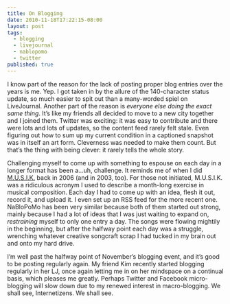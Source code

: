 ```yaml
---
title: On Blogging
date: 2010-11-18T17:22:15-08:00
layout: post
tags:
  - blogging
  - livejournal
  - nablopomo
  - twitter
published: true
---
```

I know part of the reason for the lack of posting proper blog entries over the years is me. Yep. I got taken in by the allure of the 140-character status update, so much easier to spit out than a many-worded spiel on LiveJournal. Another part of the reason is _everyone else doing the exact same thing_. It&#8217;s like my friends all decided to move to a new city together and I joined them. Twitter was exciting: it was easy to contribute and there were lots and lots of updates, so the content feed rarely felt stale. Even figuring out how to sum up my current condition in a captioned snapshot was in itself an art form. Cleverness was needed to make them count. But that&#8217;s the thing with being clever: it rarely tells the whole story.

<!--more-->

Challenging myself to come up with something to espouse on each day in a longer format has been a&#8230;uh, challenge. It reminds me of when I did [M.U.S.I.K.](http://nebyoolae.com/albums/4) back in 2006 (and in 2003, too). For those not initiated, M.U.S.I.K. was a ridiculous acronym I used to describe a month-long exercise in musical composition. Each day I had to come up with an idea, flesh it out, record it, and upload it. I even set up an RSS feed for the more recent one. NaBloPoMo has been very similar because both of them started out strong, mainly because I had a lot of ideas that I was just waiting to expand on, _restraining_ myself to only one entry a day. The songs were flowing mightily in the beginning, but after the halfway point each day was a struggle, wrenching whatever creative songcraft scrap I had tucked in my brain out and onto my hard drive.

I&#8217;m well past the halfway point of November&#8217;s blogging event, and it&#8217;s good to be posting regularly again. My friend Kim recently started blogging regularly in her LJ, once again letting me in on her mindspace on a continual basis, which pleases me greatly. Perhaps Twitter and Facebook micro-blogging will slow down due to my renewed interest in macro-blogging. We shall see, Internetizens. We shall see.
